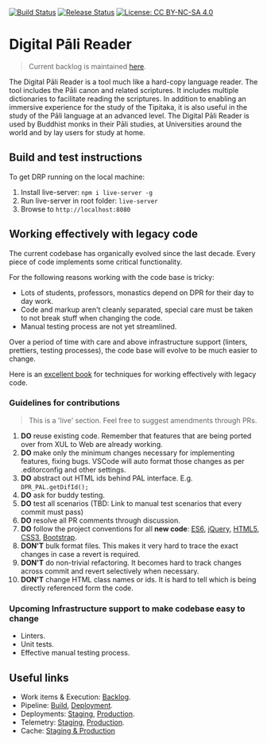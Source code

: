 [![Build Status](https://dev.azure.com/digitalpalireader/digitalpalireader/_apis/build/status/digitalpalireader%20-%20build?branchName=master)](https://dev.azure.com/digitalpalireader/digitalpalireader/_build/latest?definitionId=1&branchName=master) [![Release Status](https://vsrm.dev.azure.com/digitalpalireader/_apis/public/Release/badge/5c79c309-a1e5-4a73-b2a5-4faa0c2a2cce/1/2)](https://dev.azure.com/digitalpalireader/digitalpalireader/_release?_a=releases&view=mine&definitionId=1) [![License: CC BY-NC-SA 4.0](https://img.shields.io/badge/License-CC%20BY--NC--SA%204.0-lightgrey.svg)](https://creativecommons.org/licenses/by-nc-sa/4.0/)

# Digital Pāli Reader

> Current backlog is maintained [here](https://github.com/digitalpalireader/digitalpalireader/projects/2).

The Digital Pāli Reader is a tool much like a hard-copy language reader. The tool includes the Pāli canon and related scriptures. It includes multiple dictionaries to facilitate reading the scriptures. In addition to enabling an immersive experience for the study of the Tipitaka, it is also useful in the study of the Pāli language at an advanced level. The Digital Pāli Reader is used by Buddhist monks in their Pāli studies, at Universities around the world and by lay users for study at home.

## Build and test instructions

To get DRP running on the local machine:

1. Install live-server: `npm i live-server -g`
1. Run live-server in root folder: `live-server`
1. Browse to `http://localhost:8080`

## Working effectively with legacy code

The current codebase has organically evolved since the last decade. Every piece of code implements some critical functionality.

For the following reasons working with the code base is tricky:

- Lots of students, professors, monastics depend on DPR for their day to day work.
- Code and markup aren't cleanly separated, special care must be taken to not break stuff when changing the code.
- Manual testing process are not yet streamlined.

Over a period of time with care and above infrastructure support (linters, prettiers, testing processes), the code base will evolve to be much easier to change.

Here is an [excellent book](https://www.amazon.com.au/FEATHERS-WORK-EFFECT-LEG-CODE/dp/0131177052) for techniques for working effectively with legacy code.

### Guidelines for contributions

> This is a 'live' section. Feel free to suggest amendments through PRs.

1. **DO** reuse existing code. Remember that features that are being ported over from XUL to Web are already working.
1. **DO** make only the minimum changes necessary for implementing features, fixing bugs. VSCode will auto format those changes as per .editorconfig and other settings.
1. **DO** abstract out HTML ids behind PAL interface. E.g. ```DPR_PAL.getDifId();```
1. **DO** ask for buddy testing.
1. **DO** test all scenarios (TBD: Link to manual test scenarios that every commit must pass)
1. **DO** resolve all PR comments through discussion.
1. **DO** follow the project conventions for all **new code**: [ES6](coding-conventions/es6.md), [jQuery](coding-conventions/jquery.md), [HTML5](coding-conventions/html5.md), [CSS3](coding-conventions/css3.md), [Bootstrap](coding-conventions/bootstrap.md).
1. **DON'T** bulk format files. This makes it very hard to trace the exact changes in case a revert is required.
1. **DON'T** do non-trivial refactoring. It becomes hard to track changes across commit and revert selectively when necessary.
1. **DON'T** change HTML class names or ids. It is hard to tell which is being directly referenced form the code.

### Upcoming Infrastructure support to make codebase easy to change

- Linters.
- Unit tests.
- Effective manual testing process.

## Useful links

- Work items & Execution: [Backlog](https://github.com/digitalpalireader/digitalpalireader/projects/2).
- Pipeline: [Build](https://yuttadhammo.visualstudio.com/digitalpalireader/_build), [Deployment](https://yuttadhammo.visualstudio.com/digitalpalireader/_release).
- Deployments: [Staging](https://staging.digitalpalireader.online/), [Production](https://www.digitalpalireader.online/).
- Telemetry: [Staging](https://portal.azure.com/#@parthopdaslive.onmicrosoft.com/resource/subscriptions/dc9c3151-f906-4b6a-b7d3-040337cbcc79/resourceGroups/sirimangalo-staging/providers/microsoft.insights/components/sirimangalo-staging/sessions), [Production](https://portal.azure.com/#@parthopdaslive.onmicrosoft.com/resource/subscriptions/dc9c3151-f906-4b6a-b7d3-040337cbcc79/resourceGroups/sirimangalo-production/providers/microsoft.insights/components/sirimangalo-production/sessions).
- Cache: [Staging & Production](https://dash.cloudflare.com/00036149346f3b0b04ec248437537497/digitalpalireader.online)
